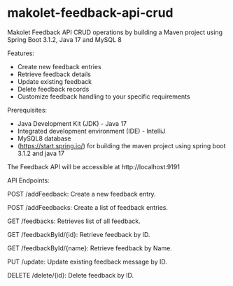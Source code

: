 # makolet-feedback-api-crud
Makolet Feedback API CRUD operations by building a Maven project using Spring Boot 3.1.2, Java 17 and MySQL 8

Features:

- Create new feedback entries
- Retrieve feedback details
- Update existing feedback
- Delete feedback records
- Customize feedback handling to your specific requirements

Prerequisites:

- Java Development Kit (JDK) - Java 17
- Integrated development environment (IDE) - IntelliJ
- MySQL8 database 
- (https://start.spring.io/) for building the maven project using spring boot 3.1.2 and java 17


The Feedback API will be accessible at http://localhost:9191


API Endpoints:

POST /addFeedback: Create a new feedback entry.

POST /addFeedbacks: Create a list of feedback entries.

GET /feedbacks: Retrieves list of all feedback.

GET /feedbackById/{id}: Retrieve feedback by ID.

GET /feedbackById/{name}: Retrieve feedback by Name.

PUT /update: Update existing feedback message by ID.

DELETE /delete/{id}: Delete feedback by ID.

